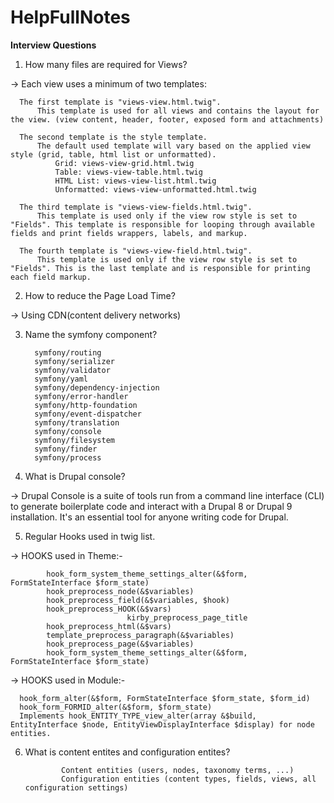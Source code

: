 # HelpFullNotes

**Interview Questions**

1.    How many files are required for Views?

->    Each view uses a minimum of two templates:

      The first template is "views-view.html.twig". 
          This template is used for all views and contains the layout for the view. (view content, header, footer, exposed form and attachments)

      The second template is the style template. 
          The default used template will vary based on the applied view style (grid, table, html list or unformatted).
              Grid: views-view-grid.html.twig
              Table: views-view-table.html.twig
              HTML List: views-view-list.html.twig
              Unformatted: views-view-unformatted.html.twig

      The third template is "views-view-fields.html.twig". 
          This template is used only if the view row style is set to "Fields". This template is responsible for looping through available fields and print fields wrappers, labels, and markup.

      The fourth template is "views-view-field.html.twig". 
          This template is used only if the view row style is set to "Fields". This is the last template and is responsible for printing each field markup.
             
2.    How to reduce the Page Load Time?

->    Using CDN(content delivery networks)

3.    Name the symfony component?

            symfony/routing
            symfony/serializer
            symfony/validator
            symfony/yaml
            symfony/dependency-injection
            symfony/error-handler
            symfony/http-foundation
            symfony/event-dispatcher
            symfony/translation
            symfony/console
            symfony/filesystem
            symfony/finder
            symfony/process
      
4.    What is Drupal console?

->    Drupal Console is a suite of tools run from a command line interface (CLI) to generate boilerplate code and interact with a Drupal 8 or Drupal 9 installation. 
      It's an essential tool for anyone writing code for Drupal.
      
5.    Regular Hooks used in twig list.

->    HOOKS used in Theme:-

            hook_form_system_theme_settings_alter(&$form, FormStateInterface $form_state)
            hook_preprocess_node(&$variables)
            hook_preprocess_field(&$variables, $hook)
            hook_preprocess_HOOK(&$vars)
                              kirby_preprocess_page_title
            hook_preprocess_html(&$vars)
            template_preprocess_paragraph(&$variables)
            hook_preprocess_page(&$variables)
            hook_form_system_theme_settings_alter(&$form, FormStateInterface $form_state)
            
->    HOOKS used in Module:-
      
      hook_form_alter(&$form, FormStateInterface $form_state, $form_id)
      hook_form_FORMID_alter(&$form, $form_state)
      Implements hook_ENTITY_TYPE_view_alter(array &$build, EntityInterface $node, EntityViewDisplayInterface $display) for node entities.
      
6.    What is content entites and configuration entites?

                  Content entities (users, nodes, taxonomy terms, ...)
                  Configuration entities (content types, fields, views, all configuration settings)
